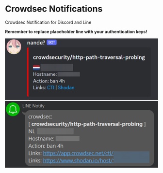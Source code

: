 # Crowdsec Notifications
Crowdsec Notification for Discord and Line

**Remember to replace placeholder line with your authentication keys!**

![Discord Example](img/Discord_94N3DVisn8.png)
![Line Example](img/LINE_Q5uZ32zoph.png)